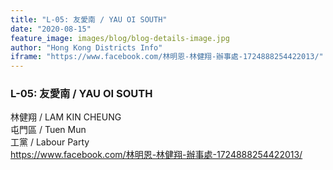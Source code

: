 ```yaml
---
title: "L-05: 友愛南 / YAU OI SOUTH"
date: "2020-08-15"
feature_image: images/blog/blog-details-image.jpg
author: "Hong Kong Districts Info"
iframe: "https://www.facebook.com/林明恩-林健翔-辦事處-1724888254422013/"
---
```


### L-05: 友愛南 / YAU OI SOUTH  
林健翔 / LAM KIN CHEUNG  
屯門區 / Tuen Mun  
工黨 / Labour Party  
https://www.facebook.com/林明恩-林健翔-辦事處-1724888254422013/
